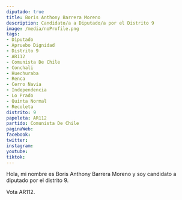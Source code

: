 ```yaml
---
diputado: true
title: Boris Anthony Barrera Moreno
description: Candidato/a a Diputado/a por el Distrito 9
image: /media/noProfile.png
tags:
- Diputado
- Apruebo Dignidad
- Distrito 9
- AR112
- Comunista De Chile
- Conchali
- Huechuraba
- Renca
- Cerro Navia
- Independencia
- Lo Prado
- Quinta Normal
- Recoleta
distrito: 9
papeleta: AR112
partido: Comunista De Chile
paginaWeb:
facebook:
twitter:
instagram:
youtube:
tiktok:
---
```

Hola, mi nombre es Boris Anthony Barrera Moreno y soy candidato a diputado por el distrito 9.

Vota AR112.